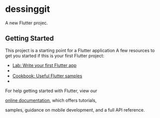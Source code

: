 # dessinggit
A new Flutter projec. 
## Getting Started 


This project is a starting point for a Flutter application
A few resources to get you started if this is your first Flutter project:
- [Lab: Write your first Flutter app](https://flutter.dev/docs/get-started/codelab)
- 
- [Cookbook: Useful Flutter samples](https://flutter.dev/docs/cookbook)
- 
For help getting started with Flutter, view our

[online documentation](https://flutter.dev/docs), which offers tutorials,


samples, guidance on mobile development, and a full API reference.
